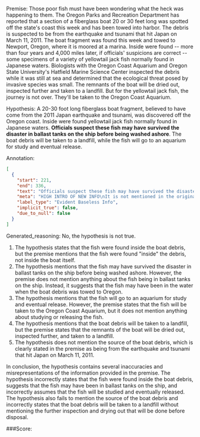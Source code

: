 
Premise:
Those poor fish must have been wondering what the heck was happening to them. The Oregon Parks and Recreation Department has reported that a section of a fiberglass boat 20 or 30 feet long was spotted off the state's coast this week and has been towed into harbor. The debris is suspected to be from the earthquake and tsunami that hit Japan on March 11, 2011. The boat fragment was found this week and towed to Newport, Oregon, where it is moored at a marina. Inside were found -- more than four years and 4,000 miles later, if officials' suspicions are correct -- some specimens of a variety of yellowtail jack fish normally found in Japanese waters. Biologists with the Oregon Coast Aquarium and Oregon State University's Hatfield Marine Science Center inspected the debris while it was still at sea and determined that the ecological threat posed by invasive species was small. The remnants of the boat will be dried out, inspected further and taken to a landfill. But for the yellowtail jack fish, the journey is not over. They'll be taken to the Oregon Coast Aquarium.


Hypothesis:
A 20-30 foot long fiberglass boat fragment, believed to have come from the 2011 Japan earthquake and tsunami, was discovered off the Oregon coast. Inside were found yellowtail jack fish normally found in Japanese waters. **Officials suspect these fish may have survived the disaster in ballast tanks on the ship before being washed ashore**. The boat debris will be taken to a landfill, while the fish will go to an aquarium for study and eventual release.

Annotation:
```json
[
  {
    "start": 221,
    "end": 336,
    "text": "Officials suspect these fish may have survived the disaster in ballast tanks on the ship before being washed ashore",
    "meta": "HIGH INTRO OF NEW INFO\nIt is not mentioned in the original source that 'these fish may have survived the disaster in ballast tanks on the ship before being washed ashore.'",
    "label_type": "Evident Baseless Info",
    "implicit_true": false,
    "due_to_null": false
  }
]
```

Generated_reasoning:
No, the hypothesis is not true.

1. The hypothesis states that the fish were found inside the boat debris, but the premise mentions that the fish were found "inside" the debris, not inside the boat itself.
2. The hypothesis mentions that the fish may have survived the disaster in ballast tanks on the ship before being washed ashore. However, the premise does not mention anything about the fish being in ballast tanks on the ship. Instead, it suggests that the fish may have been in the water when the boat debris was towed to Oregon.
3. The hypothesis mentions that the fish will go to an aquarium for study and eventual release. However, the premise states that the fish will be taken to the Oregon Coast Aquarium, but it does not mention anything about studying or releasing the fish.
4. The hypothesis mentions that the boat debris will be taken to a landfill, but the premise states that the remnants of the boat will be dried out, inspected further, and taken to a landfill.
5. The hypothesis does not mention the source of the boat debris, which is clearly stated in the premise as being from the earthquake and tsunami that hit Japan on March 11, 2011.

In conclusion, the hypothesis contains several inaccuracies and misrepresentations of the information provided in the premise. The hypothesis incorrectly states that the fish were found inside the boat debris, suggests that the fish may have been in ballast tanks on the ship, and incorrectly assumes that the fish will be studied and eventually released. The hypothesis also fails to mention the source of the boat debris and incorrectly states that the boat debris will be taken to a landfill without mentioning the further inspection and drying out that will be done before disposal.

###Score:
